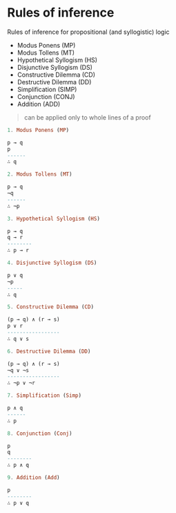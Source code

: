 # Rules of inference

Rules of inference for propositional (and syllogistic) logic
- Modus Ponens (MP)
- Modus Tollens (MT)
- Hypothetical Syllogism (HS)
- Disjunctive Syllogism (DS)
- Constructive Dilemma (CD)
- Destructive Dilemma (DD)
- Simplification (SIMP)
- Conjunction (CONJ)
- Addition (ADD)

>can be applied only to whole lines of a proof

```hs
1. Modus Ponens (MP)

p → q
p
------
∴ q

2. Modus Tollens (MT)

p → q
¬q
------
∴ ¬p

3. Hypothetical Syllogism (HS)

p → q
q → r
--------
∴ p → r

4. Disjunctive Syllogism (DS)

p ∨ q
¬p
-----
∴ q

5. Constructive Dilemma (CD)

(p → q) ∧ (r → s)
p ∨ r
-----------------
∴ q ∨ s

6. Destructive Dilemma (DD)

(p → q) ∧ (r → s)
¬q ∨ ¬s
-----------------
∴ ¬p ∨ ¬r

7. Simplification (Simp)

p ∧ q
------
∴ p

8. Conjunction (Conj)

p
q
--------
∴ p ∧ q

9. Addition (Add)

p
--------
∴ p ∨ q
```
